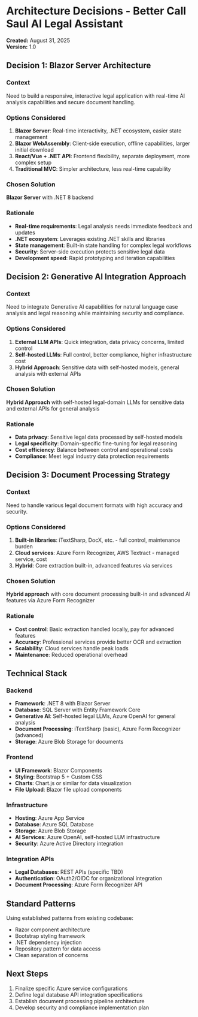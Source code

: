 # Architecture Decisions - Better Call Saul AI Legal Assistant

**Created:** August 31, 2025  
**Version:** 1.0

## Decision 1: Blazor Server Architecture

### Context
Need to build a responsive, interactive legal application with real-time AI analysis capabilities and secure document handling.

### Options Considered
1. **Blazor Server**: Real-time interactivity, .NET ecosystem, easier state management
2. **Blazor WebAssembly**: Client-side execution, offline capabilities, larger initial download
3. **React/Vue + .NET API**: Frontend flexibility, separate deployment, more complex setup
4. **Traditional MVC**: Simpler architecture, less real-time capability

### Chosen Solution
**Blazor Server** with .NET 8 backend

### Rationale
- **Real-time requirements**: Legal analysis needs immediate feedback and updates
- **.NET ecosystem**: Leverages existing .NET skills and libraries
- **State management**: Built-in state handling for complex legal workflows
- **Security**: Server-side execution protects sensitive legal data
- **Development speed**: Rapid prototyping and iteration capabilities

## Decision 2: Generative AI Integration Approach

### Context
Need to integrate Generative AI capabilities for natural language case analysis and legal reasoning while maintaining security and compliance.

### Options Considered
1. **External LLM APIs**: Quick integration, data privacy concerns, limited control
2. **Self-hosted LLMs**: Full control, better compliance, higher infrastructure cost
3. **Hybrid Approach**: Sensitive data with self-hosted models, general analysis with external APIs

### Chosen Solution
**Hybrid Approach** with self-hosted legal-domain LLMs for sensitive data and external APIs for general analysis

### Rationale
- **Data privacy**: Sensitive legal data processed by self-hosted models
- **Legal specificity**: Domain-specific fine-tuning for legal reasoning
- **Cost efficiency**: Balance between control and operational costs
- **Compliance**: Meet legal industry data protection requirements

## Decision 3: Document Processing Strategy

### Context
Need to handle various legal document formats with high accuracy and security.

### Options Considered
1. **Built-in libraries**: iTextSharp, DocX, etc. - full control, maintenance burden
2. **Cloud services**: Azure Form Recognizer, AWS Textract - managed service, cost
3. **Hybrid**: Core extraction built-in, advanced features via services

### Chosen Solution
**Hybrid approach** with core document processing built-in and advanced AI features via Azure Form Recognizer

### Rationale
- **Cost control**: Basic extraction handled locally, pay for advanced features
- **Accuracy**: Professional services provide better OCR and extraction
- **Scalability**: Cloud services handle peak loads
- **Maintenance**: Reduced operational overhead

## Technical Stack

### Backend
- **Framework**: .NET 8 with Blazor Server
- **Database**: SQL Server with Entity Framework Core
- **Generative AI**: Self-hosted legal LLMs, Azure OpenAI for general analysis
- **Document Processing**: iTextSharp (basic), Azure Form Recognizer (advanced)
- **Storage**: Azure Blob Storage for documents

### Frontend
- **UI Framework**: Blazor Components
- **Styling**: Bootstrap 5 + Custom CSS
- **Charts**: Chart.js or similar for data visualization
- **File Upload**: Blazor file upload components

### Infrastructure
- **Hosting**: Azure App Service
- **Database**: Azure SQL Database
- **Storage**: Azure Blob Storage
- **AI Services**: Azure OpenAI, self-hosted LLM infrastructure
- **Security**: Azure Active Directory integration

### Integration APIs
- **Legal Databases**: REST APIs (specific TBD)
- **Authentication**: OAuth2/OIDC for organizational integration
- **Document Processing**: Azure Form Recognizer API

## Standard Patterns

Using established patterns from existing codebase:
- Razor component architecture
- Bootstrap styling framework
- .NET dependency injection
- Repository pattern for data access
- Clean separation of concerns

## Next Steps
1. Finalize specific Azure service configurations
2. Define legal database API integration specifications
3. Establish document processing pipeline architecture
4. Develop security and compliance implementation plan
